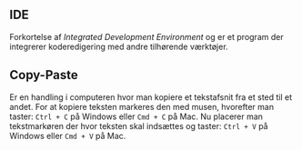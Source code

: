 ## IDE

Forkortelse af *Integrated Development Environment* og er et program der integrerer koderedigering med andre tilhørende værktøjer.

## Copy-Paste

Er en handling i computeren hvor man kopiere et tekstafsnit fra et sted til et andet. For at kopiere teksten markeres den med musen, hvorefter man taster: `Ctrl + C` på Windows eller `Cmd + C` på Mac. Nu placerer man tekstmarkøren der hvor teksten skal indsættes og taster: `Ctrl + V` på Windows eller `Cmd + V` på Mac.